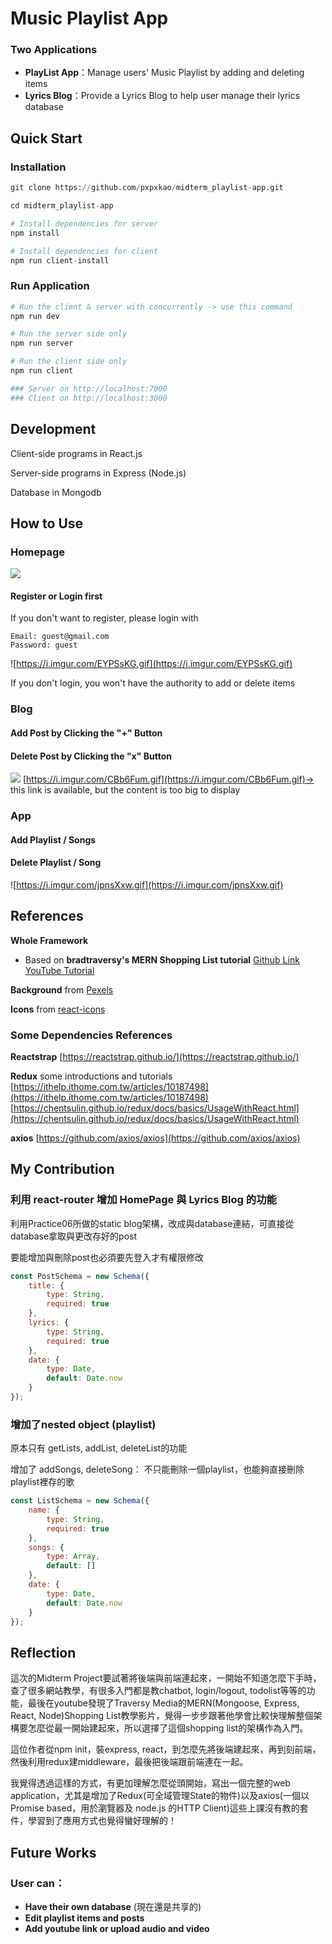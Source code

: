# Music Playlist App
### Two Applications
* **PlayList App**：Manage users' Music Playlist by adding and deleting items
* **Lyrics Blog**：Provide a Lyrics Blog to help user manage their lyrics database

## Quick Start
### Installation
```python
git clone https://github.com/pxpxkao/midterm_playlist-app.git

cd midterm_playlist-app

# Install dependencies for server
npm install  

# Install dependencies for client
npm run client-install  
```
### Run Application
```python
# Run the client & server with concurrently -> use this command
npm run dev

# Run the server side only
npm run server

# Run the client side only
npm run client

### Server on http://localhost:7000
### Client on http://localhost:3000
```

## Development

Client-side programs in React.js

Server-side programs in Express (Node.js)

Database in Mongodb

## How to Use
### Homepage
![](https://i.imgur.com/YEYXfFV.jpg)

#### Register or Login first
If you don't want to register, please login with
```
Email: guest@gmail.com
Password: guest
```
![https://i.imgur.com/EYPSsKG.gif](https://i.imgur.com/EYPSsKG.gif)

If you don't login, you won't have the authority to add or delete items


### Blog
#### Add Post by Clicking the "+" Button
#### Delete Post by Clicking the "x" Button
![](https://i.imgur.com/CBb6Fum.gif)
[https://i.imgur.com/CBb6Fum.gif](https://i.imgur.com/CBb6Fum.gif)-> this link is available, but the content is too big to display

### App
#### Add Playlist / Songs
#### Delete Playlist / Song
![https://i.imgur.com/jpnsXxw.gif](https://i.imgur.com/jpnsXxw.gif)

## References
**Whole Framework**
*    Based on **bradtraversy's MERN Shopping List tutorial**
[Github Link](https://github.com/bradtraversy/mern_shopping_list)
[YouTube Tutorial](https://www.youtube.com/watch?v=PBTYxXADG_k&list=PLillGF-RfqbbiTGgA77tGO426V3hRF9iE&index=1)

**Background** from [Pexels](https://www.pexels.com/photo/architecture-background-buildings-business-218983/)

**Icons** from [react-icons](https://react-icons.netlify.com/#/)

### Some Dependencies References
**Reactstrap**
[https://reactstrap.github.io/](https://reactstrap.github.io/)

**Redux**
some introductions and tutorials
[https://ithelp.ithome.com.tw/articles/10187498](https://ithelp.ithome.com.tw/articles/10187498)
[https://chentsulin.github.io/redux/docs/basics/UsageWithReact.html](https://chentsulin.github.io/redux/docs/basics/UsageWithReact.html)

**axios**
[https://github.com/axios/axios](https://github.com/axios/axios)


## My Contribution
### 利用 react-router 增加 HomePage 與 Lyrics Blog 的功能
利用Practice06所做的static blog架構，改成與database連結，可直接從database拿取與更改存好的post

要能增加與刪除post也必須要先登入才有權限修改
```javascript
const PostSchema = new Schema({
    title: {
        type: String,
        required: true
    },
    lyrics: {
        type: String,
        required: true
    },
    date: {
        type: Date,
        default: Date.now
    }
});
```

### 增加了nested object (playlist)
原本只有 getLists, addList, deleteList的功能

增加了 addSongs, deleteSong：
不只能刪除一個playlist，也能夠直接刪除playlist裡存的歌
```javascript
const ListSchema = new Schema({
    name: {
        type: String,
        required: true
    },
    songs: {
        type: Array,
        default: []
    },
    date: {
        type: Date,
        default: Date.now
    }
});
```

## Reflection
這次的Midterm Project要試著將後端與前端連起來，一開始不知道怎麼下手時，查了很多網站教學，有很多入門都是教chatbot, login/logout, todolist等等的功能，最後在youtube發現了Traversy Media的MERN(Mongoose, Express, React, Node)Shopping List教學影片，覺得一步步跟著他學會比較快理解整個架構要怎麼從最一開始建起來，所以選擇了這個shopping list的架構作為入門。

這位作者從npm init，裝express, react，到怎麼先將後端建起來，再到刻前端，然後利用redux建middleware，最後把後端跟前端連在一起。

我覺得透過這樣的方式，有更加理解怎麼從頭開始，寫出一個完整的web application，尤其是增加了Redux(可全域管理State的物件)以及axios(一個以 Promise based，用於瀏覽器及 node.js 的HTTP Client)這些上課沒有教的套件，學習到了應用方式也覺得蠻好理解的！

## Future Works
### User can：
* **Have their own database** (現在還是共享的)
* **Edit playlist items and posts**
* **Add youtube link or upload audio and video**
